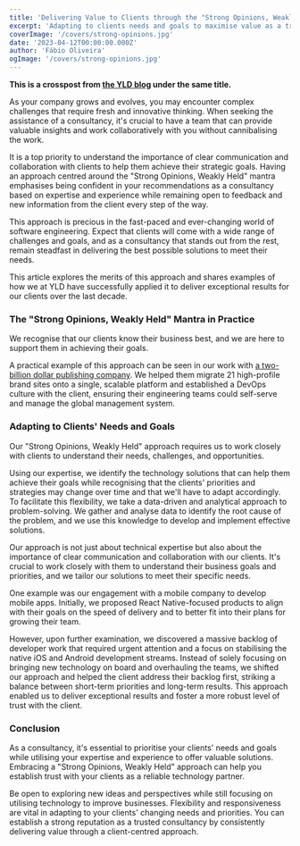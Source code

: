 ```yaml
---
title: 'Delivering Value to Clients through the "Strong Opinions, Weakly Held" Approach'
excerpt: 'Adapting to clients needs and goals to maximise value as a trusted technology partner.'
coverImage: '/covers/strong-opinions.jpg'
date: '2023-04-12T00:00:00.000Z'
author: 'Fábio Oliveira'
ogImage: '/covers/strong-opinions.jpg'
---
```


**This is a crosspost from [the YLD blog][1] under the same title.**

As your company grows and evolves, you may encounter complex challenges that require fresh and innovative thinking. When seeking the assistance of a consultancy, it's crucial to have a team that can provide valuable insights and work collaboratively with you without cannibalising the work. 

It is a top priority to understand the importance of clear communication and collaboration with clients to help them achieve their strategic goals. Having an approach centred around the "Strong Opinions, Weakly Held" mantra emphasises being confident in your recommendations as a consultancy based on expertise and experience while remaining open to feedback and new information from the client every step of the way.

This approach is precious in the fast-paced and ever-changing world of software engineering. Expect that clients will come with a wide range of challenges and goals, and as a consultancy that stands out from the rest, remain steadfast in delivering the best possible solutions to meet their needs.

This article explores the merits of this approach and shares examples of how we at YLD have successfully applied it to deliver exceptional results for our clients over the last decade.

### The "Strong Opinions, Weakly Held" Mantra in Practice 
We recognise that our clients know their business best, and we are here to support them in achieving their goals.

A practical example of this approach can be seen in our work with [a two-billion dollar publishing company][2]. We helped them migrate 21 high-profile brand sites onto a single, scalable platform and established a DevOps culture with the client, ensuring their engineering teams could self-serve and manage the global management system.

### Adapting to Clients' Needs and Goals 
Our "Strong Opinions, Weakly Held" approach requires us to work closely with clients to understand their needs, challenges, and opportunities. 

Using our expertise, we identify the technology solutions that can help them achieve their goals while recognising that the clients' priorities and strategies may change over time and that we'll have to adapt accordingly. 
To facilitate this flexibility, we take a data-driven and analytical approach to problem-solving. We gather and analyse data to identify the root cause of the problem, and we use this knowledge to develop and implement effective solutions. 

Our approach is not just about technical expertise but also about the importance of clear communication and collaboration with our clients. It's crucial to work closely with them to understand their business goals and priorities, and we tailor our solutions to meet their specific needs.

One example was our engagement with a mobile company to develop mobile apps. Initially, we proposed React Native-focused products to align with their goals on the speed of delivery and to better fit into their plans for growing their team. 

However, upon further examination, we discovered a massive backlog of developer work that required urgent attention and a focus on stabilising the native iOS and Android development streams. Instead of solely focusing on bringing new technology on board and overhauling the teams, we shifted our approach and helped the client address their backlog first, striking a balance between short-term priorities and long-term results. This approach enabled us to deliver exceptional results and foster a more robust level of trust with the client.

### Conclusion 
As a consultancy, it's essential to prioritise your clients' needs and goals while utilising your expertise and experience to offer valuable solutions. Embracing a "Strong Opinions, Weakly Held" approach can help you establish trust with your clients as a reliable technology partner. 

Be open to exploring new ideas and perspectives while still focusing on utilising technology to improve businesses. Flexibility and responsiveness are vital in adapting to your clients' changing needs and priorities. You can establish a strong reputation as a trusted consultancy by consistently delivering value through a client-centred approach.

[1]: https://www.yld.io/blog/delivering-value-to-clients-through-the-strong-opinions-weakly-held-approach/
[2]: https://www.yld.io/case-study/how-kubernetes-and-devops-streamlined-publishing-for-a-multibillion-dollar/
